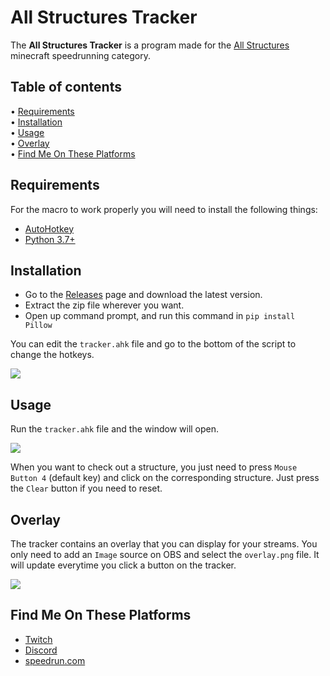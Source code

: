 # All Structures Tracker

The **All Structures Tracker** is a program made for the [All Structures](https://speedrun.com/mc_juice#All_Structures) minecraft speedrunning category.

## Table of contents

<p>
  •  <a href="#requirements">Requirements</a></br>
  •  <a href="#installation">Installation</a></br>
  •  <a href="#usage">Usage</a></br>
  •  <a href="#overlay">Overlay</a></br>
  •  <a href="#Find">Find Me On These Platforms</a>
</p>

## Requirements

For the macro to work properly you will need to install the following things:

- [AutoHotkey](https://www.autohotkey.com/)
- [Python 3.7+](https://www.python.org/downloads/)

## Installation

- Go to the [Releases](https://github.com/Avocat727/AllStructuresTracker/releases) page and download the latest version.
- Extract the zip file wherever you want.
- Open up command prompt, and run this command in `pip install Pillow`

You can edit the `tracker.ahk` file and go to the bottom of the script to change the hotkeys.
<p>
    <img src="https://imgur.com/BKxOJPQ.png">
</p>

## Usage

Run the `tracker.ahk` file and the window will open.
<p>
    <img src="https://imgur.com/nYOaR1N.png">
</p>

When you want to check out a structure, you just need to press `Mouse Button 4` (default key) and click on the corresponding structure. Just press the `Clear` button if you need to reset.

## Overlay

The tracker contains an overlay that you can display for your streams. You only need to add an `Image` source on OBS and select the `overlay.png` file. It will update everytime you click a button on the tracker.
<p>
    <img src="https://imgur.com/oN6wagk.png">
</p>

## Find Me On These Platforms

- [Twitch](https://twitch.tv/avocat_t/)
- [Discord](https://discord.gg/MS9AqMXTbG)
- [speedrun.com](https://speedrun.com/Avocat)
